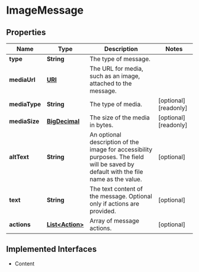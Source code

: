 

# ImageMessage

## Properties

Name | Type | Description | Notes
------------ | ------------- | ------------- | -------------
**type** | **String** | The type of message. | 
**mediaUrl** | [**URI**](URI.md) | The URL for media, such as an image, attached to the message. | 
**mediaType** | **String** | The type of media. |  [optional] [readonly]
**mediaSize** | [**BigDecimal**](BigDecimal.md) | The size of the media in bytes. |  [optional] [readonly]
**altText** | **String** | An optional description of the image for accessibility purposes. The field will be saved by default with the file name as the value. |  [optional]
**text** | **String** | The text content of the message. Optional only if actions are provided. |  [optional]
**actions** | [**List&lt;Action&gt;**](Action.md) | Array of message actions. |  [optional]


## Implemented Interfaces

* Content


